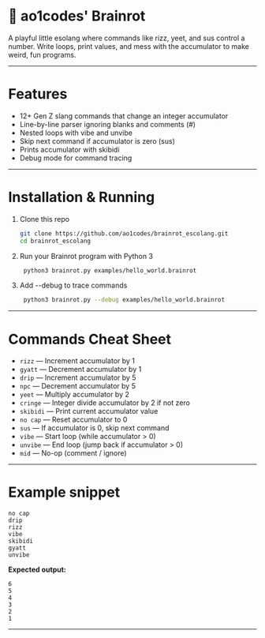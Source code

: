 # 🧠 ao1codes' Brainrot

A playful little esolang where commands like rizz, yeet, and sus control a number. Write loops, print values, and mess with the accumulator to make weird, fun programs.

---

# Features

* 12+ Gen Z slang commands that change an integer accumulator
* Line-by-line parser ignoring blanks and comments (#)
* Nested loops with vibe and unvibe
* Skip next command if accumulator is zero (sus)
* Prints accumulator with skibidi
* Debug mode for command tracing

---

# Installation & Running

1. Clone this repo
   ```bash
   git clone https://github.com/ao1codes/brainrot_escolang.git
   cd brainrot_escolang
   ```

2. Run your Brainrot program with Python 3
   ```bash
    python3 brainrot.py examples/hello_world.brainrot
   ```

3. Add --debug to trace commands
   ```bash
    python3 brainrot.py --debug examples/hello_world.brainrot
   ```
   
---

# Commands Cheat Sheet

- `rizz` — Increment accumulator by 1
- `gyatt` — Decrement accumulator by 1
- `drip` — Increment accumulator by 5
- `npc` — Decrement accumulator by 5
- `yeet` — Multiply accumulator by 2
- `cringe` — Integer divide accumulator by 2 if not zero
- `skibidi` — Print current accumulator value
- `no cap` — Reset accumulator to 0
- `sus` — If accumulator is 0, skip next command
- `vibe` — Start loop (while accumulator > 0)
- `unvibe` — End loop (jump back if accumulator > 0)
- `mid` — No-op (comment / ignore)

---

# Example snippet

```brainrot
no cap
drip
rizz
vibe
skibidi
gyatt
unvibe
```

**Expected output:**

```
6
5
4
3
2
1
```

---